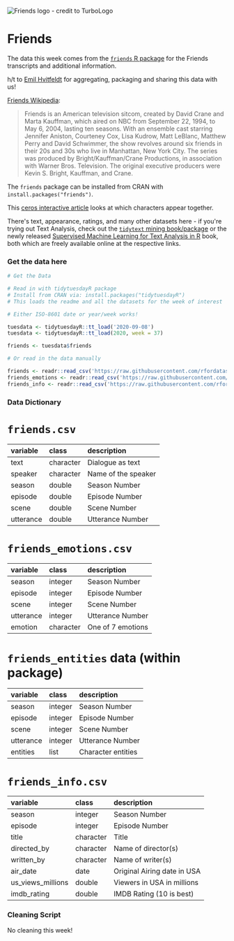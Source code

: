 ![Friends logo - credit to TurboLogo](https://turbologo.com/articles/wp-content/uploads/2019/12/friends-logo-font.png.webp)

# Friends

The data this week comes from the [`friends` R package](https://github.com/EmilHvitfeldt/friends) for the Friends transcripts and additional information.

h/t to [Emil Hvitfeldt](https://twitter.com/Emil_Hvitfeldt) for aggregating, packaging and sharing this data with us!

[Friends Wikipedia](https://en.wikipedia.org/wiki/Friends):  

> Friends is an American television sitcom, created by David Crane and Marta Kauffman, which aired on NBC from September 22, 1994, to May 6, 2004, lasting ten seasons. With an ensemble cast starring Jennifer Aniston, Courteney Cox, Lisa Kudrow, Matt LeBlanc, Matthew Perry and David Schwimmer, the show revolves around six friends in their 20s and 30s who live in Manhattan, New York City. The series was produced by Bright/Kauffman/Crane Productions, in association with Warner Bros. Television. The original executive producers were Kevin S. Bright, Kauffman, and Crane.

The `friends` package can be installed from CRAN with `install.packages("friends")`. 

This [ceros interactive article](https://www.ceros.com/originals/friends-scripts-25th-anniversary-catchphrase-scenes-quotes/) looks at which characters appear together. 

There's text, appearance, ratings, and many other datasets here - if you're trying out Text Analysis, check out the [`tidytext` mining book/package](https://www.tidytextmining.com/) or the newly released [Supervised Machine Learning for Text Analysis in R](https://smltar.com/) book, both which are freely available online at the respective links.

### Get the data here

```r
# Get the Data

# Read in with tidytuesdayR package 
# Install from CRAN via: install.packages("tidytuesdayR")
# This loads the readme and all the datasets for the week of interest

# Either ISO-8601 date or year/week works!

tuesdata <- tidytuesdayR::tt_load('2020-09-08')
tuesdata <- tidytuesdayR::tt_load(2020, week = 37)

friends <- tuesdata$friends

# Or read in the data manually

friends <- readr::read_csv('https://raw.githubusercontent.com/rfordatascience/tidytuesday/main/data/2020/2020-09-08/friends.csv')
friends_emotions <- readr::read_csv('https://raw.githubusercontent.com/rfordatascience/tidytuesday/main/data/2020/2020-09-08/friends_emotions.csv')
friends_info <- readr::read_csv('https://raw.githubusercontent.com/rfordatascience/tidytuesday/main/data/2020/2020-09-08/friends_info.csv')

```

### Data Dictionary

# `friends.csv`

|variable    |class     |description |
|:-----------|:---------|:-----------|
|text      |character    | Dialogue as text |
|speaker     |character    | Name of the speaker |
|season       |double | Season Number |
|episode |double    | Episode Number |
|scene |double    | Scene Number |
|utterance    |double | Utterance Number|

# `friends_emotions.csv`

|variable    |class     |description |
|:-----------|:---------|:-----------|
|season       |integer | Season Number |
|episode |integer    | Episode Number |
|scene |integer    | Scene Number |
|utterance    |integer | Utterance Number|
| emotion | character | One of 7 emotions |

# `friends_entities` data (within package)

|variable    |class     |description |
|:-----------|:---------|:-----------|
|season       |integer | Season Number |
|episode |integer    | Episode Number |
|scene |integer    | Scene Number |
|utterance    |integer | Utterance Number|
| entities | list | Character entities |

# `friends_info.csv`

|variable    |class     |description |
|:-----------|:---------|:-----------|
|season       |integer | Season Number |
|episode |integer    | Episode Number |
|title |character    | Title |
|directed_by    |character | Name of director(s)|
| written_by | character | Name of writer(s) |
| air_date | date | Original Airing date in USA |
| us_views_millions | double | Viewers in USA in millions |
| imdb_rating | double | IMDB Rating (10 is best) |

### Cleaning Script

No cleaning this week!


